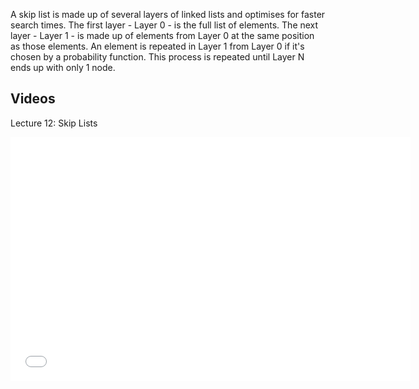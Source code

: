 ﻿<!--
    title=Skip List
    template=algorithms
    wikipedia=http://en.wikipedia.org/wiki/Skip_list
    menu=projects

    readTime=O(log n) / O(n)
    insertTime=O(log n) / O(n)
    deleteTime=O(log n) / O(n)
-->
A skip list is made up of several layers of linked lists and optimises for faster search times. The first
layer - Layer 0 - is the full list of elements. The next layer - Layer 1 - is made up of elements from Layer 0
at the same position as those elements. An element is repeated in Layer 1 from Layer 0 if it's chosen by
a probability function. This process is repeated until Layer N ends up with only 1 node.

## Videos
Lecture 12: Skip Lists
<iframe width="640" height="390" src="//www.youtube.com/embed/IXRzBVUgGl8" frameborder="0" allowfullscreen></iframe>